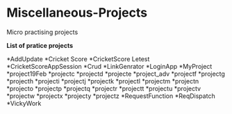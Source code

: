 # Miscellaneous-Projects
Micro practising projects

**List of pratice projects**

*AddUpdate
*Cricket Score
*CricketScore Letest
*CricketScoreAppSession
*Crud
*LinkGenrator
*LoginApp
*MyProject
*project19Feb
*projectc
*projectd
*projecte
*project_adv
*projectf
*projectg
*projecth
*projecti
*projectj
*projectk
*projectl
*projectm
*projectn
*projecto
*projectp
*projectq
*projectr
*projectt
*projectu
*projectv
*projectw
*projectx
*projecty
*projectz
*RequestFunction
*ReqDispatch
*VickyWork
